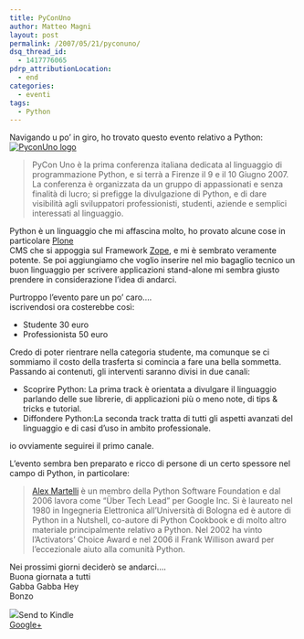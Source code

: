 ```yaml
---
title: PyConUno
author: Matteo Magni
layout: post
permalink: /2007/05/21/pyconuno/
dsq_thread_id:
  - 1417776065
pdrp_attributionLocation:
  - end
categories:
  - eventi
tags:
  - Python
---
```

<p>Navigando u po&#8217; in giro, ho trovato questo evento relativo a Python:<br />
<a href="http://www.pycon.it/"><img src="http://www.pycon.it/static/i/logo.gif" alt="PyconUno logo" /></a></p>
<blockquote><p>PyCon Uno è la prima conferenza italiana dedicata al linguaggio di programmazione Python, e si terrà a Firenze il 9 e il 10 Giugno 2007. La conferenza è organizzata da un gruppo di appassionati e senza finalità di lucro; si prefigge la divulgazione di Python, e di dare visibilità agli sviluppatori professionisti, studenti, aziende e semplici interessati al linguaggio.</p></blockquote>
<p>Python è un linguaggio che mi affascina molto, ho provato alcune cose in particolare <a href="http://plone.org/countries/it">Plone</a><br />
CMS che si appoggia sul Framework <a href="http://www.zope.it/">Zope</a>, e mi è sembrato veramente potente. Se poi aggiungiamo che voglio inserire nel mio bagaglio tecnico un buon linguaggio per scrivere applicazioni stand-alone mi sembra giusto prendere in considerazione l&#8217;idea di andarci.</p>
<p>Purtroppo l&#8217;evento pare un po&#8217; caro&#8230;.<br />
iscrivendosi ora costerebbe così:</p>
<ul>
<li>Studente 30 euro </li>
<li>Professionista 50 euro</li>
</ul>
<p>Credo di poter rientrare nella categoria studente, ma comunque se ci sommiamo il costo della trasferta si comincia a fare una bella sommetta.<br />
Passando ai contenuti, gli interventi saranno divisi in due canali:</p>
<ul>
<li>Scoprire Python: La prima track è orientata a divulgare il linguaggio parlando delle sue librerie, di applicazioni più o meno note, di tips &#038; tricks e tutorial.</li>
<li>Diffondere Python:La seconda track tratta di tutti gli aspetti avanzati del linguaggio e di casi d&#8217;uso in ambito professionale.</li>
</ul>
<p>io ovviamente seguirei il primo canale.</p>
<p>L&#8217;evento sembra ben preparato e ricco di persone di un certo spessore nel campo di Python, in particolare:</p>
<blockquote><p><a href="http://www.aleax.it/">Alex Martelli</a> è un membro della Python Software Foundation e dal 2006 lavora come &#8220;Über Tech Lead&#8221; per Google Inc. Si è laureato nel 1980 in Ingegneria Elettronica all&#8217;Università di Bologna ed è autore di Python in a Nutshell, co-autore di Python Cookbook e di molto altro materiale principalmente relativo a Python. Nel 2002 ha vinto l&#8217;Activators&#8217; Choice Award e nel 2006 il Frank Willison award per l&#8217;eccezionale aiuto alla comunità Python.</p></blockquote>
<p>Nei prossimi giorni deciderò se andarci&#8230;.<br />
Buona giornata a tutti<br />
Gabba Gabba Hey<br />
Bonzo</p>
<div class='kindleWidget kindleLight' ><img src="http://magni.me/wp-content/plugins/send-to-kindle/media/white-15.png" /><span>Send to Kindle</span></div><a rel="author" href="https://plus.google.com/111433366670841346629?rel=author"  >Google+</a>